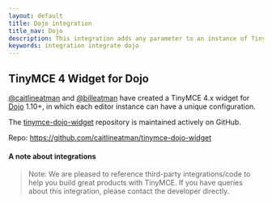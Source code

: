 ```yaml
---
layout: default
title: Dojo integration
title_nav: Dojo
description: This integration adds any parameter to an instance of TinyMCE 4 in Dojo.
keywords: integration integrate dojo
---
```


## TinyMCE 4 Widget for Dojo

[@caitlineatman](https://github.com/caitlineatman) and [@billeatman](https://github.com/billeatman) have created a TinyMCE 4.x widget for [Dojo](https://dojotoolkit.org/) 1.10+, in which each editor instance can have a unique configuration.

The  [tinymce-dojo-widget](https://github.com/caitlineatman/tinymce-dojo-widget) repository is maintained actively on GitHub.

Repo: https://github.com/caitlineatman/tinymce-dojo-widget

#### A note about integrations

> Note:  We are pleased to reference third-party integrations/code to help you build great products with TinyMCE. If you have queries about this integration, please contact the developer directly.
